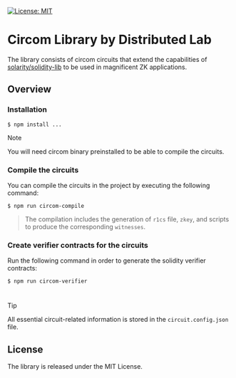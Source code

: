 [![License: MIT](https://img.shields.io/badge/License-MIT-yellow.svg)](https://opensource.org/licenses/MIT)

# Circom Library by Distributed Lab

The library consists of circom circuits that extend the capabilities of [solarity/solidity-lib](https://github.com/dl-solarity/solidity-lib) to be used in magnificent ZK applications.

## Overview

### Installation

```console
$ npm install ...
```

> [!NOTE]
> You will need circom binary preinstalled to be able to compile the circuits.

### Compile the circuits

You can compile the circuits in the project by executing the following command:

```console
$ npm run circom-compile
```

> The compilation includes the generation of `r1cs` file, `zkey`, and scripts to produce the corresponding `witnesses`.

### Create verifier contracts for the circuits

Run the following command in order to generate the solidity verifier contracts:

```console
$ npm run circom-verifier
```

#

> [!TIP]
> All essential circuit-related information is stored in the `circuit.config.json` file.

## License

The library is released under the MIT License.
